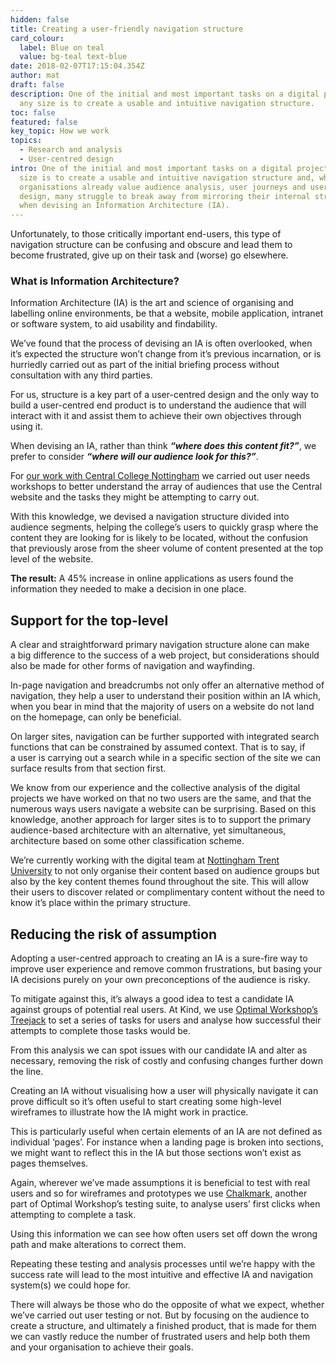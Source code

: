 ```yaml
---
hidden: false
title: Creating a user-friendly navigation structure
card_colour:
  label: Blue on teal
  value: bg-teal text-blue
date: 2018-02-07T17:15:04.354Z
author: mat
draft: false
description: One of the initial and most important tasks on a digital project of
  any size is to create a usable and intuitive navigation structure.
toc: false
featured: false
key_topic: How we work
topics:
  - Research and analysis
  - User-centred design
intro: One of the initial and most important tasks on a digital project of any
  size is to create a usable and intuitive navigation structure and, while most
  organisations already value audience analysis, user journeys and user-centred
  design, many struggle to break away from mirroring their internal structures
  when devising an Information Architecture (IA).
---
```

Unfortunately, to those critically important end-users, this type of navigation structure can be confusing and obscure and lead them to become frustrated, give up on their task and (worse) go elsewhere.

### What is Information Architecture?

Information Architecture (IA) is the art and science of organising and labelling online environments, be that a website, mobile application, intranet or software system, to aid usability and findability.

We’ve found that the process of devising an IA is often overlooked, when it’s expected the structure won’t change from it’s previous incarnation, or is hurriedly carried out as part of the initial briefing process without consultation with any third parties.

For us, structure is a key part of a user-centred design and the only way to build a user-centred end product is to understand the audience that will interact with it and assist them to achieve their own objectives through using it.

When devising an IA, rather than think ***​“where does this content fit?”***, we prefer to consider ***​“where will our audience look for this?”***.

For [our work with Central College Nottingham](https://madebykind.com/case-studies/central-college-nottingham) we carried out user needs workshops to better understand the array of audiences that use the Central website and the tasks they might be attempting to carry out.

With this knowledge, we devised a navigation structure divided into audience segments, helping the college’s users to quickly grasp where the content they are looking for is likely to be located, without the confusion that previously arose from the sheer volume of content presented at the top level of the website.

**The result:** A 45% increase in online applications as users found the information they needed to make a decision in one place.

## Support for the top-level

A clear and straightforward primary navigation structure alone can make a big difference to the success of a web project, but considerations should also be made for other forms of navigation and wayfinding.

In-page navigation and breadcrumbs not only offer an alternative method of navigation, they help a user to understand their position within an IA which, when you bear in mind that the majority of users on a website do not land on the homepage, can only be beneficial.

On larger sites, navigation can be further supported with integrated search functions that can be constrained by assumed context. That is to say, if a user is carrying out a search while in a specific section of the site we can surface results from that section first.

We know from our experience and the collective analysis of the digital projects we have worked on that no two users are the same, and that the numerous ways users navigate a website can be surprising. Based on this knowledge, another approach for larger sites is to to support the primary audience-based architecture with an alternative, yet simultaneous, architecture based on some other classification scheme.

We’re currently working with the digital team at [Nottingham Trent University](http://ntu.ac.uk/) to not only organise their content based on audience groups but also by the key content themes found throughout the site. This will allow their users to discover related or complimentary content without the need to know it’s place within the primary structure.

## Reducing the risk of assumption

Adopting a user-centred approach to creating an IA is a sure-fire way to improve user experience and remove common frustrations, but basing your IA decisions purely on your own preconceptions of the audience is risky.

To mitigate against this, it’s always a good idea to test a candidate IA against groups of potential real users. At Kind, we use [Optimal Workshop’s Treejack](https://www.optimalworkshop.com/treejack) to set a series of tasks for users and analyse how successful their attempts to complete those tasks would be.

From this analysis we can spot issues with our candidate IA and alter as necessary, removing the risk of costly and confusing changes further down the line.

Creating an IA without visualising how a user will physically navigate it can prove difficult so it’s often useful to start creating some high-level wireframes to illustrate how the IA might work in practice.

This is particularly useful when certain elements of an IA are not defined as individual ​‘pages’. For instance when a landing page is broken into sections, we might want to reflect this in the IA but those sections won’t exist as pages themselves.

Again, wherever we’ve made assumptions it is beneficial to test with real users and so for wireframes and prototypes we use [Chalkmark](https://www.optimalworkshop.com/chalkmark), another part of Optimal Workshop’s testing suite, to analyse users’ first clicks when attempting to complete a task.

Using this information we can see how often users set off down the wrong path and make alterations to correct them.

Repeating these testing and analysis processes until we’re happy with the success rate will lead to the most intuitive and effective IA and navigation system(s) we could hope for.

There will always be those who do the opposite of what we expect, whether we’ve carried out user testing or not. But by focusing on the audience to create a structure, and ultimately a finished product, that is made for them we can vastly reduce the number of frustrated users and help both them and your organisation to achieve their goals.
